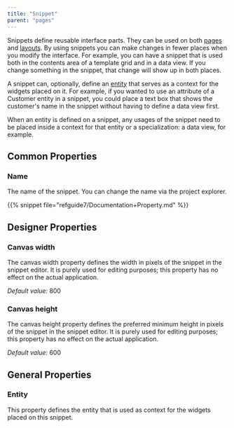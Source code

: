 ```yaml
---
title: "Snippet"
parent: "pages"
---
```



Snippets define reusable interface parts. They can be used on both [pages](page) and [layouts](layout). By using snippets you can make changes in fewer places when you modify the interface. For example, you can have a snippet that is used both in the contents area of a template grid and in a data view. If you change something in the snippet, that change will show up in both places.

A snippet can, optionally, define an [entity](entities) that serves as a context for the widgets placed on it. For example, if you wanted to use an attribute of a Customer entity in a snippet, you could place a text box that shows the customer's name in the snippet without having to define a data view first.

When an entity is defined on a snippet, any usages of the snippet need to be placed inside a context for that entity or a specialization: a data view, for example.

## Common Properties

### Name

The name of the snippet. You can change the name via the project explorer.

{{% snippet file="refguide7/Documentation+Property.md" %}}

## Designer Properties

### Canvas width

The canvas width property defines the width in pixels of the snippet in the snippet editor. It is purely used for editing purposes; this property has no effect on the actual application.

_Default value:_ 800

### Canvas height

The canvas height property defines the preferred minimum height in pixels of the snippet in the snippet editor. It is purely used for editing purposes; this property has no effect on the actual application.

_Default value:_ 600

## General Properties

### Entity

This property defines the entity that is used as context for the widgets placed on this snippet.
